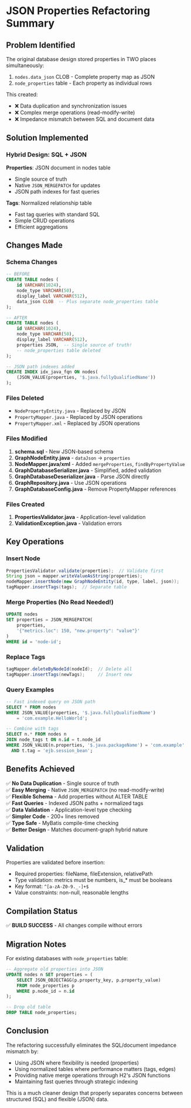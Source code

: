 # JSON Properties Refactoring Summary

## Problem Identified

The original database design stored properties in TWO places simultaneously:
1. `nodes.data_json` CLOB - Complete property map as JSON
2. `node_properties` table - Each property as individual rows

This created:
- ❌ Data duplication and synchronization issues
- ❌ Complex merge operations (read-modify-write)
- ❌ Impedance mismatch between SQL and document data

## Solution Implemented

### Hybrid Design: SQL + JSON

**Properties**: JSON document in nodes table
- Single source of truth
- Native `JSON_MERGEPATCH` for updates
- JSON path indexes for fast queries

**Tags**: Normalized relationship table
- Fast tag queries with standard SQL
- Simple CRUD operations
- Efficient aggregations

## Changes Made

### Schema Changes
```sql
-- BEFORE
CREATE TABLE nodes (
    id VARCHAR(1024),
    node_type VARCHAR(50),
    display_label VARCHAR(512),
    data_json CLOB  -- Plus separate node_properties table
);

-- AFTER
CREATE TABLE nodes (
    id VARCHAR(1024),
    node_type VARCHAR(50),
    display_label VARCHAR(512),
    properties JSON,  -- Single source of truth!
    -- node_properties table deleted
);

-- JSON path indexes added
CREATE INDEX idx_java_fqn ON nodes(
    (JSON_VALUE(properties, '$.java.fullyQualifiedName'))
);
```

### Files Deleted
- `NodePropertyEntity.java` - Replaced by JSON
- `PropertyMapper.java` - Replaced by JSON operations
- `PropertyMapper.xml` - Replaced by JSON operations

### Files Modified
1. **schema.sql** - New JSON-based schema
2. **GraphNodeEntity.java** - `dataJson` → `properties`
3. **NodeMapper.java/xml** - Added `mergeProperties`, `findByPropertyValue`
4. **GraphDatabaseSerializer.java** - Simplified, added validation
5. **GraphDatabaseDeserializer.java** - Parse JSON directly
6. **GraphRepository.java** - Use JSON operations
7. **GraphDatabaseConfig.java** - Remove PropertyMapper references

### Files Created
1. **PropertiesValidator.java** - Application-level validation
2. **ValidationException.java** - Validation errors

## Key Operations

### Insert Node
```java
PropertiesValidator.validate(properties);  // Validate first
String json = mapper.writeValueAsString(properties);
nodeMapper.insertNode(new GraphNodeEntity(id, type, label, json));
tagMapper.insertTags(tags);  // Separate table
```

### Merge Properties (No Read Needed!)
```sql
UPDATE nodes 
SET properties = JSON_MERGEPATCH(
    properties, 
    '{"metrics.loc": 150, "new.property": "value"}'
)
WHERE id = 'node-id';
```

### Replace Tags
```java
tagMapper.deleteByNodeId(nodeId);  // Delete all
tagMapper.insertTags(newTags);     // Insert new
```

### Query Examples
```sql
-- Fast indexed query on JSON path
SELECT * FROM nodes 
WHERE JSON_VALUE(properties, '$.java.fullyQualifiedName') 
    = 'com.example.HelloWorld';

-- Combine with tags
SELECT n.* FROM nodes n
JOIN node_tags t ON n.id = t.node_id
WHERE JSON_VALUE(n.properties, '$.java.packageName') = 'com.example'
  AND t.tag = 'ejb.session_bean';
```

## Benefits Achieved

✅ **No Data Duplication** - Single source of truth  
✅ **Easy Merging** - Native `JSON_MERGEPATCH` (no read-modify-write)  
✅ **Flexible Schema** - Add properties without ALTER TABLE  
✅ **Fast Queries** - Indexed JSON paths + normalized tags  
✅ **Data Validation** - Application-level type checking  
✅ **Simpler Code** - 200+ lines removed  
✅ **Type Safe** - MyBatis compile-time checking  
✅ **Better Design** - Matches document-graph hybrid nature  

## Validation

Properties are validated before insertion:
- Required properties: fileName, fileExtension, relativePath
- Type validation: metrics must be numbers, is_* must be booleans
- Key format: `^[a-zA-Z0-9._-]+$`
- Value constraints: non-null, reasonable lengths

## Compilation Status

✅ **BUILD SUCCESS** - All changes compile without errors

## Migration Notes

For existing databases with `node_properties` table:

```sql
-- Aggregate old properties into JSON
UPDATE nodes n SET properties = (
    SELECT JSON_OBJECTAGG(p.property_key, p.property_value)
    FROM node_properties p
    WHERE p.node_id = n.id
);

-- Drop old table
DROP TABLE node_properties;
```

## Conclusion

The refactoring successfully eliminates the SQL/document impedance mismatch by:
- Using JSON where flexibility is needed (properties)
- Using normalized tables where performance matters (tags, edges)
- Providing native merge operations through H2's JSON functions
- Maintaining fast queries through strategic indexing

This is a much cleaner design that properly separates concerns between structured (SQL) and flexible (JSON) data.
